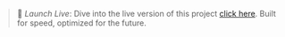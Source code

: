 > 🚀 *Launch Live*: Dive into the live version of this project [click here](www.ecotrio.in).
>  Built for speed, optimized for the future.
